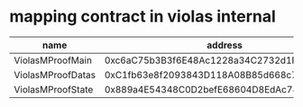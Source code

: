 # mapping contract in violas internal

name|address|deploy|upgrade|payee|params|manager|admin
---|---|---|---|---|---|---|---
ViolasMProofMain|0xc6aC75b3B3f6E48Ac1228a34C2732d1F0b9BF934|false|false|0x9382690D0B835b69FD9C0bc23EB772a0Ddb3613F|||
ViolasMProofDatas|0xC1fb63e8f2093843D118A08B85d668c72309C933|false|false|||0x49999B466D7d139f88E8eFea87A6D4D227Fb243e,0x9F0b251F152dd4adc9df1493DE2f7005f8b1b433|
ViolasMProofState|0x889a4E54348C0D2befE68604D8EdAc7497dEFDB0|false|false||||0x487a58b44b3e332783d05161E5F32192113f7095